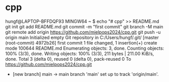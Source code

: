 # cpp



hungf@LAPTOP-BFFDQF93 MINGW64 ~
$ echo "# cpp" >> README.md
git init
git add README.md
git commit -m "first commit"
git branch -M main
git remote add origin https://github.com/mielpops2024/cpp.git
git push -u origin main
Initialized empty Git repository in C:/Users/hungf/.git/
[master (root-commit) 4972b26] first commit
 1 file changed, 1 insertion(+)
 create mode 100644 README.md
Enumerating objects: 3, done.
Counting objects: 100% (3/3), done.
Writing objects: 100% (3/3), 211 bytes | 211.00 KiB/s, done.
Total 3 (delta 0), reused 0 (delta 0), pack-reused 0
To https://github.com/mielpops2024/cpp.git
 * [new branch]      main -> main
branch 'main' set up to track 'origin/main'.
